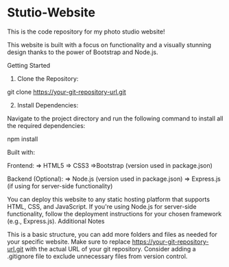 # Stutio-Website

This is the code repository for my photo studio website!

This website is built with a focus on functionality and a visually stunning design thanks to the power of Bootstrap and Node.js.

Getting Started

1. Clone the Repository:

git clone https://your-git-repository-url.git

2. Install Dependencies:

Navigate to the project directory and run the following command to install all the required dependencies:

npm install


Built with:

Frontend:
=> HTML5
=> CSS3
=>Bootstrap (version used in package.json)

Backend (Optional):
=> Node.js (version used in package.json)
=> Express.js (if using for server-side functionality)

You can deploy this website to any static hosting platform that supports HTML, CSS, and JavaScript.
If you're using Node.js for server-side functionality, follow the deployment instructions for your chosen framework (e.g., Express.js).
Additional Notes

This is a basic structure, you can add more folders and files as needed for your specific website.
Make sure to replace https://your-git-repository-url.git with the actual URL of your git repository.
Consider adding a .gitignore file to exclude unnecessary files from version control.
